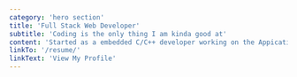 ```yaml
---
category: 'hero section'
title: 'Full Stack Web Developer'
subtitle: 'Coding is the only thing I am kinda good at'
content: 'Started as a embedded C/C++ developer working on the Appication Layer of the Fibre Channel Network to now being called a full stack web developer working on web apps ranging from highly complicated ones to rich beautiful simple ones.'
linkTo: '/resume/'
linkText: 'View My Profile'
---
```

